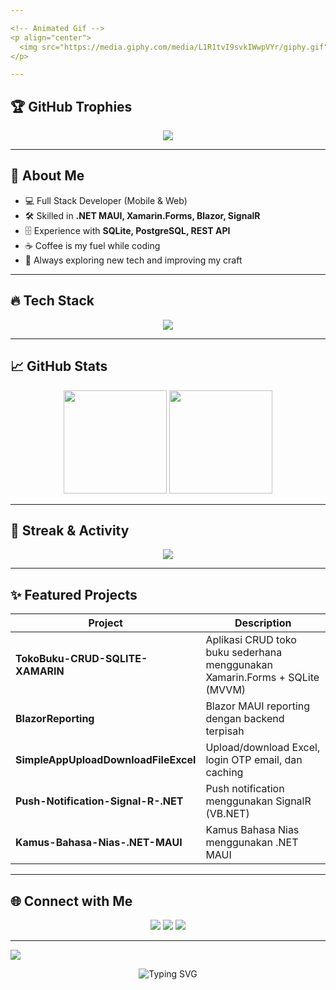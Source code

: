 ```yaml
---

<!-- Animated Gif -->
<p align="center">
  <img src="https://media.giphy.com/media/L1R1tvI9svkIWwpVYr/giphy.gif" width="600" alt="Coding animation">
</p>

---
```


## 🏆 GitHub Trophies
<p align="center">
  <img src="https://github-profile-trophy.vercel.app/?username=devatrivanus18&theme=tokyonight&no-frame=true&no-bg=false&margin-w=15" />
</p>

---

## 🚀 About Me  
- 💻 Full Stack Developer (Mobile & Web)  
- 🛠 Skilled in **.NET MAUI, Xamarin.Forms, Blazor, SignalR**  
- 🗄 Experience with **SQLite, PostgreSQL, REST API**  
- ☕ Coffee is my fuel while coding  
- 🎯 Always exploring new tech and improving my craft  

---

## 🔥 Tech Stack
<p align="center">
  <img src="https://skillicons.dev/icons?i=cs,dotnet,blazor,react,js,ts,python,postgres,sqlite,firebase,git,docker" />
</p>

---

## 📈 GitHub Stats
<p align="center">
  <img src="https://github-readme-stats.vercel.app/api?username=devatrivanus18&show_icons=true&theme=tokyonight" height="165"/>
  <img src="https://github-readme-stats.vercel.app/api/top-langs/?username=devatrivanus18&layout=compact&theme=tokyonight" height="165"/>
</p>

---

## 🔄 Streak & Activity
<p align="center">
  <img src="https://streak-stats.demolab.com?user=devatrivanus18&theme=tokyonight&hide_border=true" />
</p>

---

## ✨ Featured Projects  
| Project | Description |
|--------|-------------|
| **TokoBuku-CRUD-SQLITE-XAMARIN** | Aplikasi CRUD toko buku sederhana menggunakan Xamarin.Forms + SQLite (MVVM) |
| **BlazorReporting** | Blazor MAUI reporting dengan backend terpisah |
| **SimpleAppUploadDownloadFileExcel** | Upload/download Excel, login OTP email, dan caching |
| **Push-Notification-Signal-R-.NET** | Push notification menggunakan SignalR (VB.NET) |
| **Kamus-Bahasa-Nias-.NET-MAUI** | Kamus Bahasa Nias menggunakan .NET MAUI |

---

## 🌐 Connect with Me
<p align="center">
  <a href="https://linkedin.com/in/---"><img src="https://img.shields.io/badge/-LinkedIn-blue?logo=linkedin&logoColor=white" /></a>
  <a href="https://instagram.com/---"><img src="https://img.shields.io/badge/-Instagram-E4405F?logo=instagram&logoColor=white" /></a>
  <a href="https://devatrivanus18.blogspot.com"><img src="https://img.shields.io/badge/-Blog-black?logo=twitter&logoColor=white" /></a>
</p>

---

<!-- Footer animation -->
<img src="https://raw.githubusercontent.com/andreasbm/readme/master/assets/lines/colored.png" />

<p align="center">
  <img src="https://readme-typing-svg.demolab.com?font=Fira+Code&weight=500&size=18&pause=1000&color=00FF99&center=true&vCenter=true&width=600&lines=Thanks+for+visiting+my+profile!;Feel+free+to+check+out+my+repos+🚀" alt="Typing SVG" />
</p>
